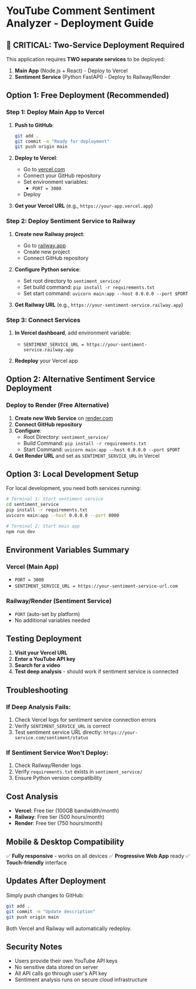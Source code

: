 # YouTube Comment Sentiment Analyzer - Deployment Guide

## 🚨 CRITICAL: Two-Service Deployment Required

This application requires **TWO separate services** to be deployed:

1. **Main App** (Node.js + React) - Deploy to Vercel
2. **Sentiment Service** (Python FastAPI) - Deploy to Railway/Render

## Option 1: Free Deployment (Recommended)

### Step 1: Deploy Main App to Vercel

1. **Push to GitHub**:
   ```bash
   git add .
   git commit -m "Ready for deployment"
   git push origin main
   ```

2. **Deploy to Vercel**:
   - Go to [vercel.com](https://vercel.com)
   - Connect your GitHub repository
   - Set environment variables:
     - `PORT = 3000`
   - Deploy

3. **Get your Vercel URL** (e.g., `https://your-app.vercel.app`)

### Step 2: Deploy Sentiment Service to Railway

1. **Create new Railway project**:
   - Go to [railway.app](https://railway.app)
   - Create new project
   - Connect GitHub repository

2. **Configure Python service**:
   - Set root directory to `sentiment_service/`
   - Set build command: `pip install -r requirements.txt`
   - Set start command: `uvicorn main:app --host 0.0.0.0 --port $PORT`

3. **Get Railway URL** (e.g., `https://your-sentiment-service.railway.app`)

### Step 3: Connect Services

1. **In Vercel dashboard**, add environment variable:
   - `SENTIMENT_SERVICE_URL = https://your-sentiment-service.railway.app`

2. **Redeploy** your Vercel app

## Option 2: Alternative Sentiment Service Deployment

### Deploy to Render (Free Alternative)

1. **Create new Web Service** on [render.com](https://render.com)
2. **Connect GitHub repository**
3. **Configure**:
   - Root Directory: `sentiment_service/`
   - Build Command: `pip install -r requirements.txt`
   - Start Command: `uvicorn main:app --host 0.0.0.0 --port $PORT`
4. **Get Render URL** and set as `SENTIMENT_SERVICE_URL` in Vercel

## Option 3: Local Development Setup

For local development, you need both services running:

```bash
# Terminal 1: Start sentiment service
cd sentiment_service
pip install -r requirements.txt
uvicorn main:app --host 0.0.0.0 --port 8000

# Terminal 2: Start main app
npm run dev
```

## Environment Variables Summary

### Vercel (Main App)
- `PORT = 3000`
- `SENTIMENT_SERVICE_URL = https://your-sentiment-service-url.com`

### Railway/Render (Sentiment Service)
- `PORT` (auto-set by platform)
- No additional variables needed

## Testing Deployment

1. **Visit your Vercel URL**
2. **Enter a YouTube API key**
3. **Search for a video**
4. **Test deep analysis** - should work if sentiment service is connected

## Troubleshooting

### If Deep Analysis Fails:
1. Check Vercel logs for sentiment service connection errors
2. Verify `SENTIMENT_SERVICE_URL` is correct
3. Test sentiment service URL directly: `https://your-service.com/sentiment/status`

### If Sentiment Service Won't Deploy:
1. Check Railway/Render logs
2. Verify `requirements.txt` exists in `sentiment_service/`
3. Ensure Python version compatibility

## Cost Analysis

- **Vercel**: Free tier (100GB bandwidth/month)
- **Railway**: Free tier (500 hours/month)
- **Render**: Free tier (750 hours/month)

## Mobile & Desktop Compatibility

✅ **Fully responsive** - works on all devices
✅ **Progressive Web App** ready
✅ **Touch-friendly** interface

## Updates After Deployment

Simply push changes to GitHub:
```bash
git add .
git commit -m "Update description"
git push origin main
```

Both Vercel and Railway will automatically redeploy.

## Security Notes

- Users provide their own YouTube API keys
- No sensitive data stored on server
- All API calls go through user's API key
- Sentiment analysis runs on secure cloud infrastructure 